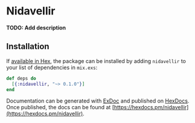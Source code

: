 # Nidavellir

**TODO: Add description**

## Installation

If [available in Hex](https://hex.pm/docs/publish), the package can be installed
by adding `nidavellir` to your list of dependencies in `mix.exs`:

```elixir
def deps do
  [{:nidavellir, "~> 0.1.0"}]
end
```

Documentation can be generated with [ExDoc](https://github.com/elixir-lang/ex_doc)
and published on [HexDocs](https://hexdocs.pm). Once published, the docs can
be found at [https://hexdocs.pm/nidavellir](https://hexdocs.pm/nidavellir).

